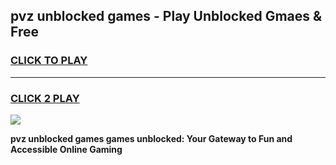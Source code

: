 
## pvz unblocked games - Play Unblocked Gmaes & Free
<h3>
<a href="https://news.freeplayer.one?title=pvz_unblocked_games&ref=23F">CLICK TO PLAY</a></h3>
<hr>

<h3>
<a href="https://news.freeplayer.one?title=pvz_unblocked_games&ref=23F">CLICK 2 PLAY</a>
  
</h3>

<a href="https://news.freeplayer.one?title=pvz_unblocked_games&ref=23F/"><img src="https://clearcache.store/games.png"></a>


**pvz unblocked games games unblocked: Your Gateway to Fun and Accessible Online Gaming**
